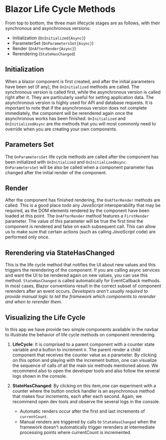 # Blazor Life Cycle Methods

From top to bottom, the three main lifecycle stages are as follows, with their synchronous and asynchronous versions:

- Initialization (`OnInitialized{Async}`)
- ParameterSet (`OnParametersSet{Async}`)
- Render (`OnAfterRender{Async}`)
- Rerendering (`StateHasChanged`)

## Initialization

When a blazor component is first created, and after the initial parameters have been set (if any), the `OnInitialized` methods are called. The synchronous version is called first, while the asynchronous version is called right after it. They are particularly useful for setting application data. The asynchronous version is highly used for API and database requests. It is
important to note that if the asynchronous version does not complete immediately, the component will be rerendered again once the asynchronous works has been finished. `OnInitialized` and `OnInitializedAsync` are the methods that you will most commonly need to override when you are creating your own components.

## Parameters Set

The `OnParametersSet` life cycle methods are called after the component has been initialized with `OnInitialized` and `OnInitializedAsync`. `OnParametersSet` will be also be called when a component parameter has changed after the initial render of the component.

## Render

After the component has finished rendering, the `OnAfterRender` methods are called. This is a good place todo any _JavaScript_ interoperability that may be required, as the DOM elements rendered by the component have been loaded at this point. The `OnAfterRender` method features a `FirstRender` parameter. The value of this parameter will be true the first time the component is rendered and false on each subsequent call. This can allow us to make sure that certain actions (such as calling _JavaScript_ code) are performed only once.

## Rerendering via StateHasChanged

This is the life cycle method that notifies the UI about new values and this triggers the rerendering of the component. If you are calling async services and want the UI to be rendered again on new values, you can use this method. `StateHasChanged` is called automatically for EventCallback methods. In most cases, Blazor conventions result in the correct subset of component rerenders after an event occurs. _Developers aren't usually required to provide manual logic to tell the framework which components to rerender and when to rerender them_.

## Visualizing the Life Cycle

In this app we have provide two simple components available in the navbar to illustrate the behavior of life cycle methods on component rerendering.

1. **LifeCycle**: It is comprised to a parent component with a counter state variable and a button to increment ir. The parent render a child component that receives the counter value as a parameter. By clicking on this option and playing with the increment button, one can visualize the sequence of calls of all the main six methods mentioned above. We recommend also to open the developer tools and also follow the several logs shown in the console.

2. **StateHasChanged**: By clicking on this item,one can experiment with a counter where the button onclick handler is an asynchronous method that makes four increments, each after each second. Again, we recommend open dev tools and observe the several logs in the console.

   - Automatic renders occur after the first and last increments of `currentCount`.
   - Manual renders are triggered by calls to `StateHasChanged` when the framework doesn't automatically trigger rerenders at intermediate processing points where currentCount is incremented.
